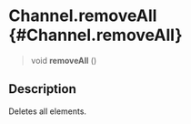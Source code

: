 Channel.removeAll {#Channel.removeAll}
=================

> void **removeAll** ()

Description
-----------

Deletes all elements.
